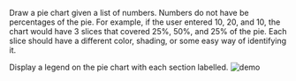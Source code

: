 Draw a pie chart given a list of numbers. Numbers do not have be percentages of the pie. For example, if the user entered 10, 20, and 10, the chart would have 3 slices that covered 25%, 50%, and 25% of the pie. Each slice should have a different color, shading, or some easy way of identifying it.

Display a legend on the pie chart with each section labelled.
![demo](https://github.com/user-attachments/assets/f21dc441-59f1-4869-841a-995e7cd70458)
